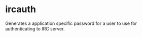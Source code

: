# ircauth
Generates a application specific password for a user to use for authenticating to IRC server. 
